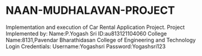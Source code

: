 # NAAN-MUDHALAVAN-PROJECT
Implementation and execution of Car Rental Application Project.
Project Implemented by:
Name:P.Yogash Sri
ID:au813121104060
College Name:8131,Pavendar Bharathidasan College of Engineering and Technology
Login Credentials:
Username:Yogashsri
Password:Yogashsri123
